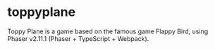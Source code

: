 # toppyplane
Toppy Plane is a game based on the famous game Flappy Bird, using Phaser v2.11.1 (Phaser + TypeScript + Webpack).
